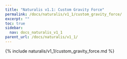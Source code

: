 ```yaml
---
title: "Naturalis v1.1: Custom Gravity Force"
permalink: /docs/naturalis/v1_1/custom_gravity_force/
excerpt: ""
toc: true
sidebar:
  nav: docs_naturalis_v1_1
parent_url: /docs/naturalis/v1_1/
---
```


{% include naturalis/v1_1/custom_gravity_force.md %}
